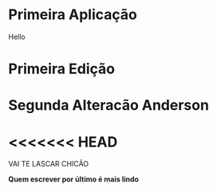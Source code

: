 # Primeira Aplicação

Hello
# Primeira Edição

# Segunda Alteracão Anderson
<<<<<<< HEAD
=======
VAI TE LASCAR CHICÃO

**Quem escrever por último é mais lindo**